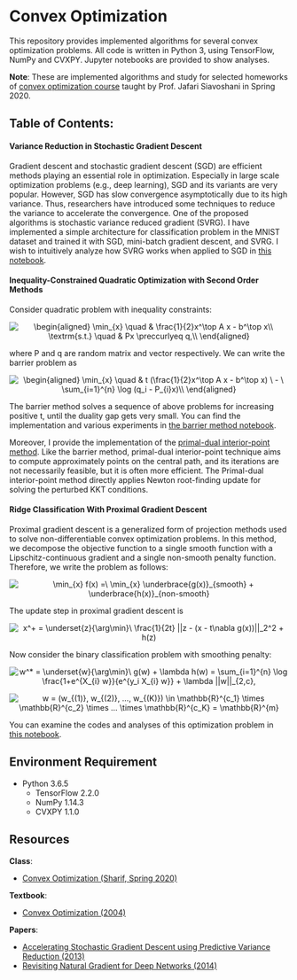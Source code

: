 # Convex Optimization
This repository provides implemented algorithms for several convex optimization problems. All code is written in Python 3, using TensorFlow, NumPy and CVXPY. Jupyter notebooks are provided to show analyses.

**Note**: These are implemented algorithms and study for selected homeworks of [convex optimization course](https://inl-lab.net/convex-optimization) taught by Prof. Jafari Siavoshani in Spring 2020.

## Table of Contents:

#### Variance Reduction in Stochastic Gradient Descent
Gradient descent and stochastic gradient descent (SGD) are efficient methods playing an essential role in optimization. Especially in large scale optimization problems (e.g., deep learning), SGD and its variants are very popular. However, SGD has slow convergence asymptotically due to its high variance. Thus, researchers have introduced some techniques to reduce the variance to accelerate the convergence.
One of the proposed algorithms is stochastic variance reduced gradient (SVRG). I have implemented a simple architecture for classification problem in the MNIST dataset and trained it with SGD, mini-batch gradient descent, and SVRG. I wish to intuitively analyze how SVRG works when applied to SGD in [this notebook](Variance%20Reduction%20in%20Stochastic%20Gradient%20Descent.ipynb).

#### Inequality-Constrained Quadratic Optimization with Second Order Methods
Consider quadratic problem with inequality constraints:
<p align="center">
<img src="https://latex.codecogs.com/svg.latex?\begin{aligned}&space;\min_{x}&space;\quad&space;&&space;\frac{1}{2}x^\top&space;A&space;x&space;-&space;b^\top&space;x\\&space;\textrm{s.t.}&space;\quad&space;&&space;Px&space;\preccurlyeq&space;q,\\&space;\end{aligned}" title="\begin{aligned} \min_{x} \quad & \frac{1}{2}x^\top A x - b^\top x\\ \textrm{s.t.} \quad & Px \preccurlyeq q,\\ \end{aligned}" /></p>

where P and q are random matrix and vector respectively. We can write the barrier problem as
<p align="center">
<img src="https://latex.codecogs.com/svg.latex?\begin{aligned}&space;\min_{x}&space;\quad&space;&&space;t&space;(\frac{1}{2}x^\top&space;A&space;x&space;-&space;b^\top&space;x)&space;\&space;-&space;\&space;\sum_{i=1}^{n}&space;\log&space;(q_i&space;-&space;P_{i}x)\\&space;\end{aligned}" title="\begin{aligned} \min_{x} \quad & t (\frac{1}{2}x^\top A x - b^\top x) \ - \ \sum_{i=1}^{n} \log (q_i - P_{i}x)\\ \end{aligned}" /></p>

The barrier method solves a sequence of above problems for increasing positive t, until the duality gap gets very small. You can find the implementation and various experiments in [the barrier method notebook](Barrier%20Method.ipynb).

Moreover, I provide the implementation of the [primal-dual interior-point method](Primal-Dual%20Interior-Point.ipynb). Like the barrier method, primal-dual interior-point technique aims to compute approximately points on the central path, and its iterations are not necessarily feasible, but it is often more efficient. The Primal-dual interior-point method directly applies Newton root-finding update for solving the perturbed KKT conditions.

#### Ridge Classification With Proximal Gradient Descent

Proximal gradient descent is a generalized form of projection methods used to solve non-differentiable convex optimization problems. In this method, we decompose the objective function to a single smooth function with a Lipschitz-continuous gradient and a single non-smooth penalty function. Therefore, we write the problem as follows:
<p align = "center">
<img src="https://latex.codecogs.com/svg.latex?\min_{x}&space;f(x)&space;=\&space;\min_{x}&space;\underbrace{g(x)}_{smooth}&space;&plus;&space;\underbrace{h(x)}_{non-smooth}" title="\min_{x} f(x) =\ \min_{x} \underbrace{g(x)}_{smooth} + \underbrace{h(x)}_{non-smooth}" />
</p>
The update step in proximal gradient descent is
<p align = "center">
   <img src="https://latex.codecogs.com/svg.latex?x^&plus;&space;=&space;\underset{z}{\arg\min}\&space;\frac{1}{2t}&space;||z&space;-&space;(x&space;-&space;t\nabla&space;g(x))||_2^2&space;&plus;&space;h(z)" title="x^+ = \underset{z}{\arg\min}\ \frac{1}{2t} ||z - (x - t\nabla g(x))||_2^2 + h(z)" />
</p>

Now consider the binary classification problem with smoothing penalty:
<p align = "center">
   <img src="https://latex.codecogs.com/svg.latex?w^*&space;=&space;\underset{w}{\arg\min}\&space;g(w)&space;&plus;&space;\lambda&space;h(w)&space;=&space;\sum_{i=1}^{n}&space;\log&space;\frac{1&plus;e^{X_{i}&space;w}}{e^{y_i&space;X_{i}&space;w}}&space;&plus;&space;\lambda&space;||w||_{2,c}," title="w^* = \underset{w}{\arg\min}\ g(w) + \lambda h(w) = \sum_{i=1}^{n} \log \frac{1+e^{X_{i} w}}{e^{y_i X_{i} w}} + \lambda ||w||_{2,c}," /></p>
<p align = "center">
   <img src="https://latex.codecogs.com/svg.latex?w&space;=&space;(w_{(1)},&space;w_{(2)},&space;...,&space;w_{(K)})&space;\in&space;\mathbb{R}^{c_1}&space;\times&space;\mathbb{R}^{c_2}&space;\times&space;...&space;\times&space;\mathbb{R}^{c_K}&space;=&space;\mathbb{R}^{m}" title="w = (w_{(1)}, w_{(2)}, ..., w_{(K)}) \in \mathbb{R}^{c_1} \times \mathbb{R}^{c_2} \times ... \times \mathbb{R}^{c_K} = \mathbb{R}^{m}" /></p>
   
You can examine the codes and analyses of this optimization problem in [this notebook](Proximal%20Gradient%20Descent.ipynb).

## Environment Requirement
* Python 3.6.5
    * TensorFlow 2.2.0
    * NumPy 1.14.3
    * CVXPY 1.1.0
    
## Resources
**Class**:
- [Convex Optimization (Sharif, Spring 2020)](https://inl-lab.net/convex-optimization)

**Textbook**:
- [Convex Optimization (2004)](https://web.stanford.edu/~boyd/cvxbook/bv_cvxbook.pdf)

**Papers**:
- [Accelerating Stochastic Gradient Descent using Predictive Variance Reduction (2013)](https://papers.nips.cc/paper/4937-accelerating-stochastic-gradient-descent-using-predictive-variance-reduction.pdf)
- [Revisiting Natural Gradient for Deep Networks (2014)](https://arxiv.org/pdf/1301.3584.pdf)
